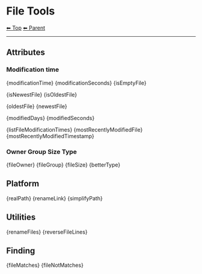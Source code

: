 # File Tools

<!-- TEMPLATE header 2 -->
[⬅ Top](index.md) [⬅ Parent ](../index.md)
<hr />

## Attributes 

### Modification time

{modificationTime}
{modificationSeconds}
{isEmptyFile}

{isNewestFile}
{isOldestFile}

{oldestFile}
{newestFile}

{modifiedDays}
{modifiedSeconds}

{listFileModificationTimes}
{mostRecentlyModifiedFile}
{mostRecentlyModifiedTimestamp}

### Owner Group Size Type

{fileOwner}
{fileGroup}
{fileSize}
{betterType}

## Platform 

{realPath}
{renameLink}
{simplifyPath}

## Utilities

{renameFiles}
{reverseFileLines}

## Finding

{fileMatches}
{fileNotMatches}

